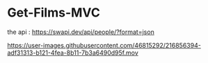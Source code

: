 # Get-Films-MVC

 the api : https://swapi.dev/api/people/?format=json 
 
https://user-images.githubusercontent.com/46815292/216856394-adf31313-b121-4fea-8b11-7b3a6490d95f.mov

